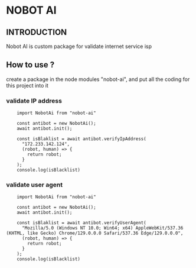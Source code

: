 # NOBOT AI

## INTRODUCTION

Nobot AI is custom package for validate internet service isp

## How to use ?

create a package in the node modules "nobot-ai", and put all the coding for this project into it

### validate IP address

```javascript{
    import NobotAi from "nobot-ai"

    const antibot = new NobotAi();
    await antibot.init();

    const isBlaklist = await antibot.verifyIpAddress(
      "172.233.142.124",
      (robot, human) => {
        return robot;
      }
    );
    console.log(isBlacklist)
```

### validate user agent

```javascript{
    import NobotAi from "nobot-ai"

    const antibot = new NobotAi();
    await antibot.init();

    const isBlaklist = await antibot.verifyUserAgent(
      "Mozilla/5.0 (Windows NT 10.0; Win64; x64) AppleWebKit/537.36 (KHTML, like Gecko) Chrome/129.0.0.0 Safari/537.36 Edge/129.0.0.0",
      (robot, human) => {
        return robot;
      }
    );
    console.log(isBlacklist)
```

